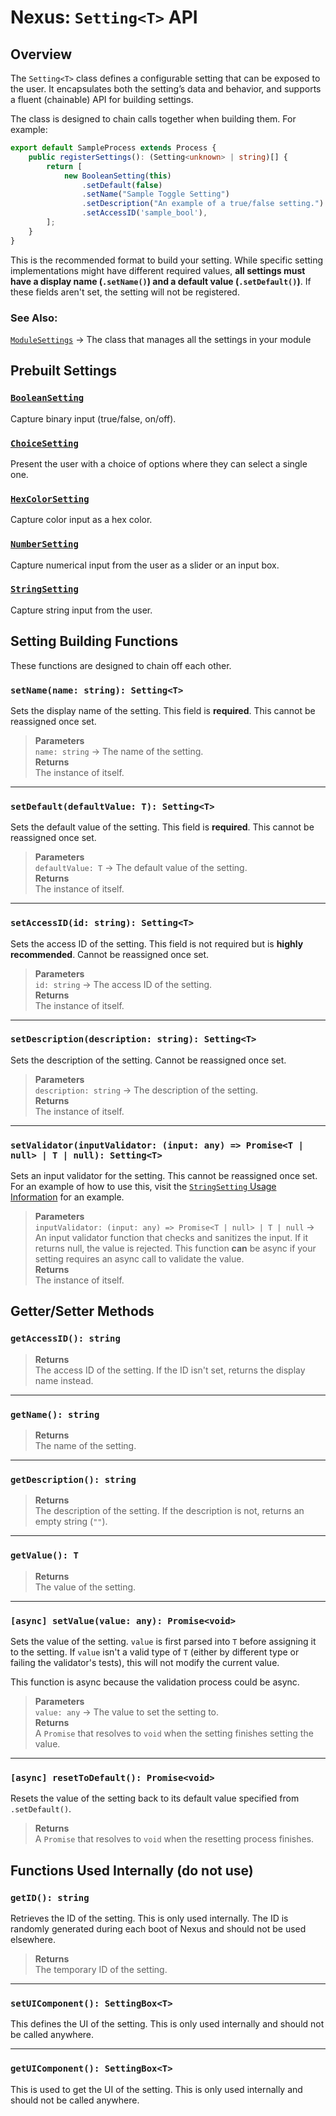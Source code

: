 
# Nexus: `Setting<T>` API

## Overview

The `Setting<T>` class defines a configurable setting that can be exposed to the user. It encapsulates both the setting’s data and behavior, and supports a fluent (chainable) API for building settings.

The class is designed to chain calls together when building them. For example:
```typescript
export default SampleProcess extends Process {
    public registerSettings(): (Setting<unknown> | string)[] {
        return [
            new BooleanSetting(this)
                .setDefault(false)
                .setName("Sample Toggle Setting")
                .setDescription("An example of a true/false setting.")
                .setAccessID('sample_bool'),
        ];
    }
}
```
This is the recommended format to build your setting. While specific setting implementations might have different required values, **all settings must have a display name (`.setName()`) and a default value (`.setDefault()`)**. If these fields aren't set, the setting will not be registered.

### See Also:
 [`ModuleSettings`](./ModuleSettings.md) → The class that manages all the settings in your module



## Prebuilt Settings

### [`BooleanSetting`](./setting_types/BooleanSetting.md)
Capture binary input (true/false, on/off).

### [`ChoiceSetting`](./setting_types/ChoiceSetting.md)
Present the user with a choice of options where they can select a single one.

### [`HexColorSetting`](./setting_types/HexColorSetting.md)
Capture color input as a hex color.

### [`NumberSetting`](./setting_types/NumberSetting.md)
Capture numerical input from the user as a slider or an input box.

### [`StringSetting`](./setting_types/StringSetting.md)
Capture string input from the user.



## Setting Building Functions
These functions are designed to chain off each other.

### `setName(name: string): Setting<T>`
Sets the display name of the setting. This field is **required**. This cannot be reassigned once set.
> **Parameters**  
> `name: string` → The name of the setting.  
> **Returns**  
> The instance of itself.

---

### `setDefault(defaultValue: T): Setting<T>`
Sets the default value of the setting. This field is **required**. This cannot be reassigned once set.
> **Parameters**  
> `defaultValue: T` → The default value of the setting.  
> **Returns**  
> The instance of itself.

---

### `setAccessID(id: string): Setting<T>`
Sets the access ID of the setting. This field is not required but is **highly recommended**. Cannot be reassigned once set.
> **Parameters**  
> `id: string` → The access ID of the setting.  
> **Returns**  
> The instance of itself.

---

### `setDescription(description: string): Setting<T>`
Sets the description of the setting. Cannot be reassigned once set.
> **Parameters**  
> `description: string` → The description of the setting.  
> **Returns**  
> The instance of itself.

---

### `setValidator(inputValidator: (input: any) => Promise<T | null> | T | null): Setting<T>`
Sets an input validator for the setting. This cannot be reassigned once set. For an example of how to use this, visit the [`StringSetting` Usage Information](./setting_types/StringSetting.md#usage-information) for an example.
> **Parameters**  
> `inputValidator: (input: any) => Promise<T | null> | T | null` → An input validator function that checks and sanitizes the input. If it returns null, the value is rejected. This function **can** be async if your setting requires an async call to validate the value.  
> **Returns**  
> The instance of itself.



## Getter/Setter Methods

### `getAccessID(): string`
> **Returns**  
> The access ID of the setting. If the ID isn't set, returns the display name instead.

---

### `getName(): string`
> **Returns**  
> The name of the setting.

---

### `getDescription(): string`
> **Returns**  
> The description of the setting. If the description is not, returns an empty string (`""`).

---

### `getValue(): T`
> **Returns**  
> The value of the setting.

--- 

### `[async] setValue(value: any): Promise<void>`
Sets the value of the setting. `value` is first parsed into `T` before assigning it to the setting. If `value` isn't a valid type of `T` (either by different type or failing the validator's tests), this will not modify the current value. 

This function is async because the validation process could be async.

> **Parameters**  
> `value: any` → The value to set the setting to.   
> **Returns**  
> A `Promise` that resolves to `void` when the setting finishes setting the value.   

--- 

### `[async] resetToDefault(): Promise<void>`
Resets the value of the setting back to its default value specified from `.setDefault()`. 

> **Returns**  
> A `Promise` that resolves to `void` when the resetting process finishes.   




## Functions Used Internally (do not use)

### `getID(): string`
Retrieves the ID of the setting. This is only used internally. The ID is randomly generated during each boot of Nexus and should not be used elsewhere.
> **Returns**  
> The temporary ID of the setting.

---

### `setUIComponent(): SettingBox<T>`
This defines the UI of the setting. This is only used internally and should not be called anywhere.

---

### `getUIComponent(): SettingBox<T>`
This is used to get the UI of the setting. This is only used internally and should not be called anywhere.